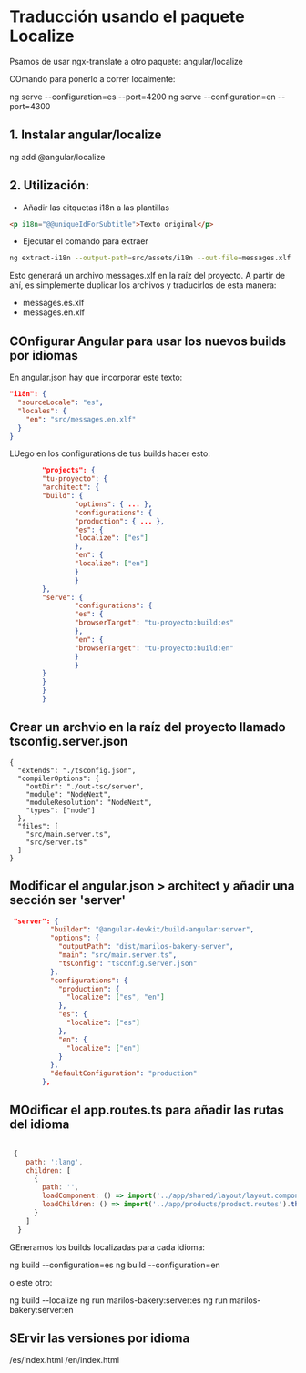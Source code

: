 # Traducción usando el paquete Localize

Psamos de usar ngx-translate a otro paquete: angular/localize

COmando para ponerlo a correr localmente:

ng serve --configuration=es --port=4200
ng serve --configuration=en --port=4300


## 1. Instalar angular/localize

ng add @angular/localize

## 2. Utilización:

- Añadir las eitquetas i18n a las plantillas

```html
<p i18n="@@uniqueIdForSubtitle">Texto original</p>
```
- Ejecutar el comando para extraer
```bash
ng extract-i18n --output-path=src/assets/i18n --out-file=messages.xlf

```

Esto generará un archivo messages.xlf en la raíz del proyecto. A partir de ahí, es simplemente duplicar los archivos y traducirlos de esta manera:
- messages.es.xlf
- messages.en.xlf


## COnfigurar Angular para usar los nuevos builds por idiomas

En angular.json hay que incorporar este texto:

```json
"i18n": {
  "sourceLocale": "es",
  "locales": {
    "en": "src/messages.en.xlf"
  }
}
```

LUego en los configurations de tus builds hacer esto:


```json
        "projects": {
        "tu-proyecto": {
        "architect": {
        "build": {
                "options": { ... },
                "configurations": {
                "production": { ... },
                "es": {
                "localize": ["es"]
                },
                "en": {
                "localize": ["en"]
                }
                }
        },
        "serve": {
                "configurations": {
                "es": {
                "browserTarget": "tu-proyecto:build:es"
                },
                "en": {
                "browserTarget": "tu-proyecto:build:en"
                }
                }
        }
        }
        }
        }

```



##  Crear un archvio en la raíz del proyecto llamado tsconfig.server.json

```
{
  "extends": "./tsconfig.json",
  "compilerOptions": {
    "outDir": "./out-tsc/server",
    "module": "NodeNext",
    "moduleResolution": "NodeNext",
    "types": ["node"]
  },
  "files": [
    "src/main.server.ts",
    "src/server.ts"
  ]
}
```

## Modificar el angular.json > architect y añadir una sección ser 'server'

```json
 "server": {
          "builder": "@angular-devkit/build-angular:server",
          "options": {
            "outputPath": "dist/marilos-bakery-server",
            "main": "src/main.server.ts",
            "tsConfig": "tsconfig.server.json"
          },
          "configurations": {
            "production": {
              "localize": ["es", "en"]
            },
            "es": {
              "localize": ["es"]
            },
            "en": {
              "localize": ["en"]
            }
          },
          "defaultConfiguration": "production"
        },

```



## MOdificar el app.routes.ts para añadir las rutas del idioma

```js

 {
    path: ':lang',
    children: [
      {
        path: '',
        loadComponent: () => import('../app/shared/layout/layout.component').then(m => m.default),
        loadChildren: () => import('../app/products/product.routes').then(m => m.default),
      }
    ]
  }
```




GEneramos los builds localizadas para cada idioma:

ng build --configuration=es
ng build --configuration=en


o este otro:

ng build --localize
ng run marilos-bakery:server:es
ng run marilos-bakery:server:en

## SErvir las versiones por idioma

/es/index.html 
/en/index.html


